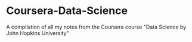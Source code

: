 # Coursera-Data-Science
A compilation of all my notes from the Coursera course  "Data Science by John Hopkins University"
